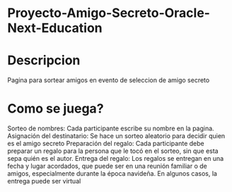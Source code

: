 # Proyecto-Amigo-Secreto-Oracle-Next-Education
<h1>Descripcion</h1>

Pagina para sortear amigos en evento de seleccion de amigo secreto

<h1>Como se juega?</h1>

Sorteo de nombres: Cada participante escribe su nombre en la pagina.
Asignación del destinatario: Se hace un sorteo aleatorio para decidir quien es el amigo secreto
Preparación del regalo: Cada participante debe preparar un regalo para la persona que le tocó en el sorteo, sin que esta sepa quién es el autor.
Entrega del regalo: Los regalos se entregan en una fecha y lugar acordados, que puede ser en una reunión familiar o de amigos, especialmente durante la época navideña. En algunos casos, la entrega puede ser virtual
